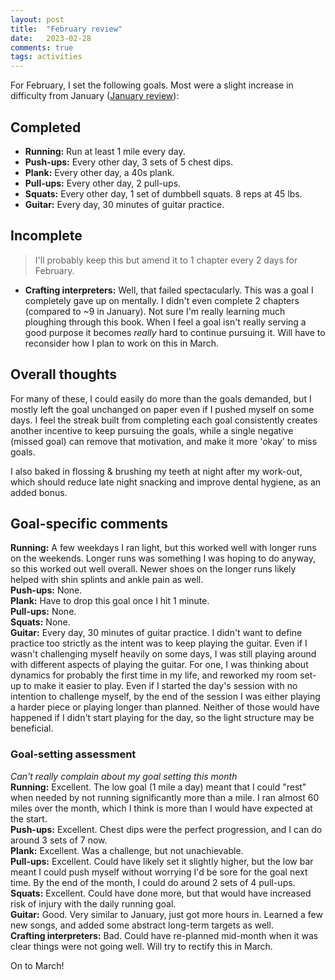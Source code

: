 ```yaml
---
layout: post
title:  "February review"
date:   2023-02-28
comments: true
tags: activities
---
```


For February, I set the following goals. Most were a slight increase in difficulty from January ([January review](https://www.ashwinmenon.com/posts/activities/2023-01-31-january-review/)):

## Completed
- **Running:** Run at least 1 mile every day.
- **Push-ups:** Every other day, 3 sets of 5 chest dips. 
- **Plank:** Every other day, a 40s plank. 
- **Pull-ups:** Every other day, 2 pull-ups.
- **Squats:** Every other day, 1 set of dumbbell squats. 8 reps at 45 lbs.
- **Guitar:** Every day, 30 minutes of guitar practice.

## Incomplete
>  I'll probably keep this but amend it to 1 chapter every 2 days for February.  

- **Crafting interpreters:** Well, that failed spectacularly. This was a goal I completely gave up on mentally. I didn't even complete 2 chapters (compared to ~9 in January). Not sure I'm really learning much ploughing through this book. When I feel a goal isn't really serving a good purpose it becomes _really_ hard to continue pursuing it. Will have to reconsider how I plan to work on this in March.

## Overall thoughts
For many of these, I could easily do more than the goals demanded, but I mostly left the goal unchanged on paper even if I pushed myself on some days. I feel the streak built from completing each goal consistently creates another incentive to keep pursuing the goals, while a single negative (missed goal) can remove that motivation, and make it more 'okay' to miss goals.

I also baked in flossing & brushing my teeth at night after my work-out, which should reduce late night snacking and improve dental hygiene, as an added bonus.

## Goal-specific comments
**Running:** A few weekdays I ran light, but this worked well with longer runs on the weekends. Longer runs was something I was hoping to do anyway, so this worked out well overall. Newer shoes on the longer runs likely helped with shin splints and ankle pain as well.  
**Push-ups:** None.  
**Plank:** Have to drop this goal once I hit 1 minute.  
**Pull-ups:** None.  
**Squats:** None.  
**Guitar:** Every day, 30 minutes of guitar practice. I didn't want to define practice too strictly as the intent was to keep playing the guitar. Even if I wasn't challenging myself heavily on some days, I was still playing around with different aspects of playing the guitar. For one, I was thinking about dynamics for probably the first time in my life, and reworked my room set-up to make it easier to play. Even if I started the day's session with no intention to challenge myself, by the end of the session I was either playing a harder piece or playing longer than planned. Neither of those would have happened if I didn't start playing for the day, so the light structure may be beneficial.

### Goal-setting assessment
_Can't really complain about my goal setting this month_  
**Running:** Excellent. The low goal (1 mile a day) meant that I could "rest" when needed by not running significantly more than a mile. I ran almost 60 miles over the month, which I think is more than I would have expected at the start.  
**Push-ups:** Excellent. Chest dips were the perfect progression, and I can do around 3 sets of 7 now.  
**Plank:** Excellent. Was a challenge, but not unachievable.  
**Pull-ups:** Excellent. Could have likely set it slightly higher, but the low bar meant I could push myself without worrying I'd be sore for the goal next time. By the end of the month, I could do around 2 sets of 4 pull-ups.  
**Squats:** Excellent. Could have done more, but that would have increased risk of injury with the daily running goal.  
**Guitar:** Good. Very similar to January, just got more hours in. Learned a few new songs, and added some abstract long-term targets as well.  
**Crafting interpreters:** Bad. Could have re-planned mid-month when it was clear things were not going well. Will try to rectify this in March.  

On to March!
